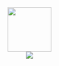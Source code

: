 <div id="header" align="center">
    <img src="https://media.giphy.com/media/M9gbBd9nbDrOTu1Mqx/giphy.gif" width="100"/>
</div>
<div id="badges" align="center">
    <a href="https://vk.com/infallen">
        <img src="https://img.shields.io/badge/vkontakte-purple?logo=vk&logoColor=white&style=for-the-badge"/>
    </a>
</div>
<div id="counter" align="center">
    <img src="https://komarev.com/ghpvc/?username=infallen&style=flat-square&color=ff69b4" alt=""/>
</div>
